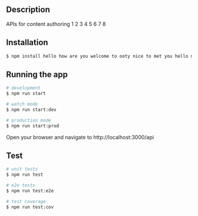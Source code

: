## Description

APIs for content authoring 1 2 3 4 5 6 7 8

## Installation

```bash
$ npm install hello how are you welcome to ooty nice to met you hello man hello dei sugamano dei hello himasagar exp train hello
```

## Running the app

```bash
# development
$ npm run start

# watch mode
$ npm run start:dev

# production mode
$ npm run start:prod
```

Open your browser and navigate to http://localhost:3000/api

## Test

```bash
# unit tests
$ npm run test

# e2e tests
$ npm run test:e2e

# test coverage
$ npm run test:cov
```

